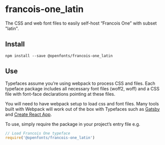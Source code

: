 
# francois-one_latin

The CSS and web font files to easily self-host “Francois One” with subset "latin".

## Install

`npm install --save @openfonts/francois-one_latin`

## Use

Typefaces assume you’re using webpack to process CSS and files. Each typeface
package includes all necessary font files (woff2, woff) and a CSS file with
font-face declarations pointing at these files.

You will need to have webpack setup to load css and font files. Many tools built
with Webpack will work out of the box with Typefaces such as [Gatsby](https://github.com/gatsbyjs/gatsby)
and [Create React App](https://github.com/facebookincubator/create-react-app).

To use, simply require the package in your project’s entry file e.g.

```javascript
// Load Francois One typeface
require('@openfonts/francois-one_latin')
```
